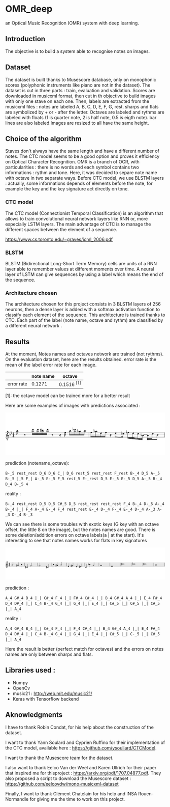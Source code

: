 # OMR_deep
an Optical Music Recognition (OMR) system with deep learning.

## Introduction
The objective is to build a system able to recognise notes on images.

## Dataset
The dataset is built thanks to Musescore database, only on monophonic scores (polyphonic instruments like piano are not in the dataset). The dataset is cut in three parts : train, evaluation and validation.
Scores are downloaded in musicxml format, then cut in th objective to build images with only one stave on each one.
Then, labels are extracted from the musicxml files : notes are labeled A, B, C, D, E, F, G, rest. sharps and flats are symbolized by + or - after the letter. Octaves are labeled and rythms are labeled with floats (1 is quarter note, 2 is half note, 0.5 is eigth note). bar lines are also labeled.Images are resized to all have the same height.

## Choice of the algorithm
Staves don't always have the same length and have a different number of notes. The CTC model seems to be a good option and proves it efficiency on Optical Character Recognition. OMR is a branch of OCR, with particularities : there is no words and each symbol contains two informations : rythm and tone. Here, it was decided to separe note name with octave in two separate ways. Before CTC model, we use BLSTM layers : actually, some informations depends of elements before the note, for example the key and the key signature act directly on tone.

### CTC model
The CTC model (Connectionist Temporal Classification) is an algorithm that allows to train convolutional neural network layers like RNN or, more especially LSTM layers. The main advantage of CTC is to manage the different spaces between the element of a sequence.

<https://www.cs.toronto.edu/~graves/icml_2006.pdf>

### BLSTM
BLSTM (Bidirectional Long-Short Term Memory) cells are units of a RNN layer able to remember values at different moments over time. A neural layer of LSTM can give sequences by using a label which means the end of the sequence.

### Architecture chosen
The architecture chosen for this project consists in 3 BLSTM layers of 256 neurons, then a dense layer is added with a softmax activation function to classify each element of the sequence. This architecture is trained thanks to CTC.
Each part of the label (note name, octave and rythm) are classified by a different neural network .

## Results
At the moment, Notes names and octaves network are trained (not rythms).
On the evaluation dataset, here are the results obtained. error rate is the mean of the label error rate for each image.

| | note name | octave |
| ------ | ------ | ------ |
| error rate | 0.1271 | 0.1516 <sup>[1]</sup>|

<a name=footnote1>[1]</a>: the octave model can be trained more for a better result

Here are some examples of images with predictions associated :

![image 1](https://github.com/GaetanBaert/OMR_deep/blob/master/images/100508_0.png)


prediction (notename_octave):

 ` B-_5 rest_rest D_6 D_6 C_| D_6 rest_5 rest_rest F_rest B-_4 D_5 A-_5 B-_5 |_5 F_| A-_5 E-_5 F_5 rest_5 E-_rest D_5 E-_5 E-_5 D_5 A-_5 B-_4 D_4 B-_5 4 `


reality :

` B-_4 rest_rest D_5 D_5 C#_5 D_5 rest_rest rest_rest F_4 B-_4 D-_5 A-_4 B-_4 |_| F_4 A-_4 E-_4 F_4 rest_rest E-_4 D-_4 F-_4 E-_4 D-_4 A-_3 A-_3 D-_4 B-_3 `

We can see there is some troubles with exotic keys (G key with an octave offset, the little 8 on the image), but the notes names are good. There is some deletion/addition errors on octave labels(a | at the start). It's interesting to see that notes names works for flats in key signatures

![image 1](https://github.com/GaetanBaert/OMR_deep/blob/master/images/101334_1.png)


prediction :

`A_4 G#_4 B_4 |_| C#_4 F_4 |_| F#_4 C#_4 |_| B_4 G#_4 A_4 |_| E_4 F#_4 D_4 D#_4 |_| C_4 B-_4 G_4 |_| G_4 |_| E_4 |_| C#_5 |_| C#_5 |_| C#_5 |_| A_4 `


reality :

`A_4 G#_4 B_4 |_| C#_4 F_4 |_| F_4 C#_4 |_| B_4 G#_4 A_4 |_| E_4 F#_4 D_4 D#_4 |_| C_4 B-_4 G_4 |_| G_4 |_| E_4 |_| C#_5 |_| C-_5 |_| C#_5 |_| A_4 `

Here the result is better (perfect match for octaves) and the errors on notes names are only between sharps and flats.






## Libraries used :
+ Numpy
+ OpenCv
+ music21 : <http://web.mit.edu/music21/>
+ Keras with Tensorflow backend

## Aknowledgments
I have to thank Robin Condat, for his help about the construction of the dataset.

I want to thank Yann Soulard and Cyprien Ruffino for their implementation of the CTC model, available here : <https://github.com/ysoullard/CTCModel>.

I want to thank the Musescore team for the dataset.

I also want to thank Eelco Van der Weel and Karen Ullrich for their paper that inspired me for thisproject : <https://arxiv.org/pdf/1707.04877.pdf>. They also proposed a script to download the Musescore dataset : <https://github.com/eelcovdw/mono-musicxml-dataset>

Finally, I want to thank Clément Chatelain for his help and INSA Rouen-Normandie for giving me the time to work on this project.
